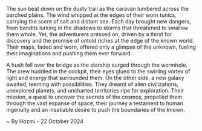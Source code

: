 
The sun beat down on the dusty trail as the caravan lumbered across the parched plains. The wind whipped at the edges of their worn tunics, carrying the scent of salt and distant sea. Each day brought new dangers, from bandits lurking in the shadows to storms that threatened to swallow them whole. Yet, the adventurers pressed on, driven by a thirst for discovery and the promise of untold riches at the edge of the known world. Their maps, faded and worn, offered only a glimpse of the unknown, fueling their imaginations and pushing them ever forward. 

A hush fell over the bridge as the starship surged through the wormhole. The crew huddled in the cockpit, their eyes glued to the swirling vortex of light and energy that surrounded them. On the other side, a new galaxy awaited, teeming with possibilities. They dreamt of alien civilizations, unexplored planets, and uncharted territories ripe for exploration. Their mission, a quest to uncover the secrets of the cosmos, propelled them through the vast expanse of space, their journey a testament to human ingenuity and an insatiable desire to push the boundaries of the known. 

~ By Hozmi - 22 October 2024
